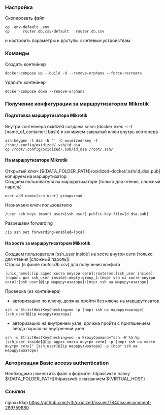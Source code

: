 ###  Настройка  
Скопировать файл
```
cp .env-default .env
cp  	router.db.csv-default  	router.db.csv
```
и настроить параметры и доступы к сетевым устройствам.   

### Команды
Создать контейнер
```
docker-compose up --build -d --remove-orphans --force-recreate
```
Удалить контейнер
```
docker-compose down --remove-orphans
```

### Получение конфигурации за маршрутизатором Mikrotik
#### Подготовка маршрутизатора Mikrotik
Внутри контейнера oxidized cоздаем ключ (docker exec -i -t [name_of_container] bash) и копируем закрытый ключ внутрь контенера
```
ssh-keygen -t dsa -N '' -C oxidized-key -f /root/.config/oxidized/.ssh/id_dsa
cp /root/.config/oxidized/.ssh/id_dsa /root/.ssh/
```

#### На маршрутизаторе Mikrotik  
Открытый ключ [${DATA_FOLDER_PATH}/oxidized-docker/.ssh/id_dsa.pub] копируем на маршрутизатор.  
Создаем пользователя на маршрутизаторе (только для чтения, сложный пароль)  
```
user add name=[ssh_user] group=read
```
Назначаем ключ пользователю  
```
/user ssh-keys import user=[ssh_user] public-key-file=[d_dsa.pub]
```
Разрешаем forwarding  
```
/ip ssh set forwarding-enabled=local
```
#### На хосте за маршрутизатором Mikrotik  
Создаем пользователя [ssh_user inside] на хосте внутри сети (только для чтения [сложный пароль])   
Строка (в файле *router.db.csv*) для получения конфига   
```
[unic_name]:[ip адрес хоста внутри сети]:routeros:[ssh_user inside]:[пароль для ssh_user inside]:empty:group_1:[порт ssh на хосте внутри сети]:[ssh_user]@[ip маршрутизатора]:[порт ssh на маршрутизаторе]
```
Проверка (из контейнера)  
- авторизацию по ключу, должна пройти без ключа на маршрутизатор  
```
ssh -o StrictHostKeyChecking=no -p [порт ssh на маршрутизаторе] [ssh_user]@[ip маршрутизатора]
```
- авторизацию на внутренем узле, должна пройти с приглшением ввода пароля на внутренний узел  
```
ssh -o StrictHostKeyChecking=no -o ProxyCommand="ssh -W %h:%p [ssh_user inside]@[ip адрес хоста внутри сети] -p [порт ssh на хосте внутри сети]" [ssh_user]@[ip маршрутизатора] -p [порт ssh на маршрутизаторе]
```

### Авторизация Basic access authentication  
Необходимо поместить файл в формате .htpasswd в папку ${DATA_FOLDER_PATH}/htpasswd/ с названием ${VIRTUAL_HOST}  

### Ссылки
nginx+ldap
https://github.com/ytti/oxidized/issues/784#issuecomment-289759880
